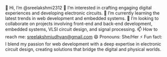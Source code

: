 👋 Hi, I’m @sreelakshmi2312
👀 I’m interested in crafting engaging digital experiences and developing electronic circuits.
🌱 I’m currently learning the latest trends in web development and embedded systems.
💞️ I’m looking to collaborate on projects involving front-end and back-end development, embedded systems, VLSI circuit design, and signal processing.
📫 How to reach me: sreelakshmiudhyan@gmail.com
😄 Pronouns: She/Her
⚡ Fun fact: I blend my passion for web development with a deep expertise in electronic circuit design, creating solutions that bridge the digital and physical worlds.
